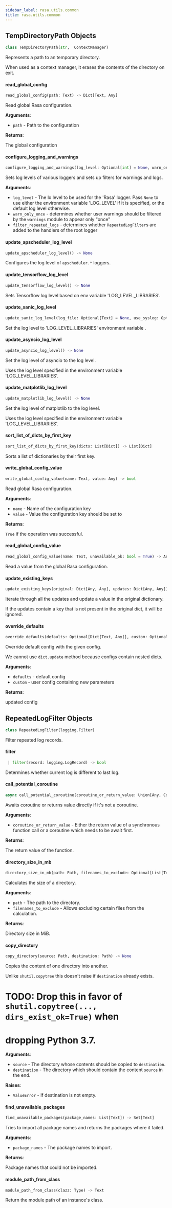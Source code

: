 ```yaml
---
sidebar_label: rasa.utils.common
title: rasa.utils.common
---
```

## TempDirectoryPath Objects

```python
class TempDirectoryPath(str,  ContextManager)
```

Represents a path to an temporary directory.

When used as a context manager, it erases the contents of the directory on exit.

#### read\_global\_config

```python
read_global_config(path: Text) -> Dict[Text, Any]
```

Read global Rasa configuration.

**Arguments**:

- `path` - Path to the configuration

**Returns**:

  The global configuration

#### configure\_logging\_and\_warnings

```python
configure_logging_and_warnings(log_level: Optional[int] = None, warn_only_once: bool = True, filter_repeated_logs: bool = True) -> None
```

Sets log levels of various loggers and sets up filters for warnings and logs.

**Arguments**:

- `log_level` - The lo level to be used for the &#x27;Rasa&#x27; logger. Pass `None` to use
  either the environment variable &#x27;LOG_LEVEL&#x27; if it is specified, or the
  default log level otherwise.
- `warn_only_once` - determines whether user warnings should be filtered by the
  `warnings` module to appear only &quot;once&quot;
- `filter_repeated_logs` - determines whether `RepeatedLogFilter`s are added to
  the handlers of the root logger

#### update\_apscheduler\_log\_level

```python
update_apscheduler_log_level() -> None
```

Configures the log level of `apscheduler.*` loggers.

#### update\_tensorflow\_log\_level

```python
update_tensorflow_log_level() -> None
```

Sets Tensorflow log level based on env variable &#x27;LOG_LEVEL_LIBRARIES&#x27;.

#### update\_sanic\_log\_level

```python
update_sanic_log_level(log_file: Optional[Text] = None, use_syslog: Optional[bool] = False, syslog_address: Optional[Text] = None, syslog_port: Optional[int] = None, syslog_protocol: Optional[Text] = None) -> None
```

Set the log level to &#x27;LOG_LEVEL_LIBRARIES&#x27; environment variable .

#### update\_asyncio\_log\_level

```python
update_asyncio_log_level() -> None
```

Set the log level of asyncio to the log level.

Uses the log level specified in the environment variable &#x27;LOG_LEVEL_LIBRARIES&#x27;.

#### update\_matplotlib\_log\_level

```python
update_matplotlib_log_level() -> None
```

Set the log level of matplotlib to the log level.

Uses the log level specified in the environment variable &#x27;LOG_LEVEL_LIBRARIES&#x27;.

#### sort\_list\_of\_dicts\_by\_first\_key

```python
sort_list_of_dicts_by_first_key(dicts: List[Dict]) -> List[Dict]
```

Sorts a list of dictionaries by their first key.

#### write\_global\_config\_value

```python
write_global_config_value(name: Text, value: Any) -> bool
```

Read global Rasa configuration.

**Arguments**:

- `name` - Name of the configuration key
- `value` - Value the configuration key should be set to
  

**Returns**:

  `True` if the operation was successful.

#### read\_global\_config\_value

```python
read_global_config_value(name: Text, unavailable_ok: bool = True) -> Any
```

Read a value from the global Rasa configuration.

#### update\_existing\_keys

```python
update_existing_keys(original: Dict[Any, Any], updates: Dict[Any, Any]) -> Dict[Any, Any]
```

Iterate through all the updates and update a value in the original dictionary.

If the updates contain a key that is not present in the original dict, it will
be ignored.

#### override\_defaults

```python
override_defaults(defaults: Optional[Dict[Text, Any]], custom: Optional[Dict[Text, Any]]) -> Dict[Text, Any]
```

Override default config with the given config.

We cannot use `dict.update` method because configs contain nested dicts.

**Arguments**:

- `defaults` - default config
- `custom` - user config containing new parameters
  

**Returns**:

  updated config

## RepeatedLogFilter Objects

```python
class RepeatedLogFilter(logging.Filter)
```

Filter repeated log records.

#### filter

```python
 | filter(record: logging.LogRecord) -> bool
```

Determines whether current log is different to last log.

#### call\_potential\_coroutine

```python
async call_potential_coroutine(coroutine_or_return_value: Union[Any, Coroutine]) -> Any
```

Awaits coroutine or returns value directly if it&#x27;s not a coroutine.

**Arguments**:

- `coroutine_or_return_value` - Either the return value of a synchronous function
  call or a coroutine which needs to be await first.
  

**Returns**:

  The return value of the function.

#### directory\_size\_in\_mb

```python
directory_size_in_mb(path: Path, filenames_to_exclude: Optional[List[Text]] = None) -> float
```

Calculates the size of a directory.

**Arguments**:

- `path` - The path to the directory.
- `filenames_to_exclude` - Allows excluding certain files from the calculation.
  

**Returns**:

  Directory size in MiB.

#### copy\_directory

```python
copy_directory(source: Path, destination: Path) -> None
```

Copies the content of one directory into another.

Unlike `shutil.copytree` this doesn&#x27;t raise if `destination` already exists.

# TODO: Drop this in favor of `shutil.copytree(..., dirs_exist_ok=True)` when
# dropping Python 3.7.

**Arguments**:

- `source` - The directory whose contents should be copied to `destination`.
- `destination` - The directory which should contain the content `source` in the end.
  

**Raises**:

- `ValueError` - If destination is not empty.

#### find\_unavailable\_packages

```python
find_unavailable_packages(package_names: List[Text]) -> Set[Text]
```

Tries to import all package names and returns the packages where it failed.

**Arguments**:

- `package_names` - The package names to import.
  

**Returns**:

  Package names that could not be imported.

#### module\_path\_from\_class

```python
module_path_from_class(clazz: Type) -> Text
```

Return the module path of an instance&#x27;s class.

